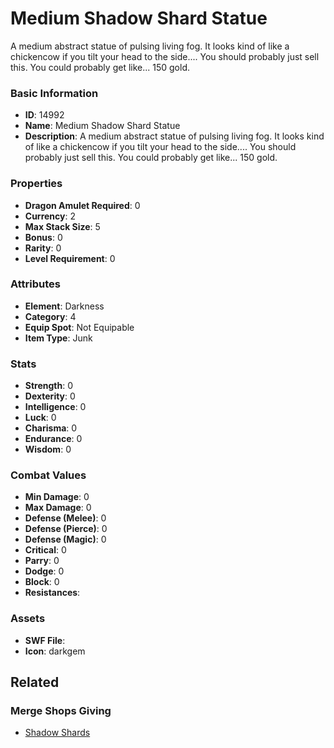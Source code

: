 # Medium Shadow Shard Statue

A medium abstract statue of pulsing living fog. It looks kind of like a chickencow if you tilt your head to the side.... You should probably just sell this. You could probably get like... 150 gold.

### Basic Information

- **ID**: 14992
- **Name**: Medium Shadow Shard Statue
- **Description**: A medium abstract statue of pulsing living fog. It looks kind of like a chickencow if you tilt your head to the side.... You should probably just sell this. You could probably get like... 150 gold.

### Properties

- **Dragon Amulet Required**: 0
- **Currency**: 2
- **Max Stack Size**: 5
- **Bonus**: 0
- **Rarity**: 0
- **Level Requirement**: 0

### Attributes

- **Element**: Darkness
- **Category**: 4
- **Equip Spot**: Not Equipable
- **Item Type**: Junk

### Stats

- **Strength**: 0
- **Dexterity**: 0
- **Intelligence**: 0
- **Luck**: 0
- **Charisma**: 0
- **Endurance**: 0
- **Wisdom**: 0

### Combat Values

- **Min Damage**: 0
- **Max Damage**: 0
- **Defense (Melee)**: 0
- **Defense (Pierce)**: 0
- **Defense (Magic)**: 0
- **Critical**: 0
- **Parry**: 0
- **Dodge**: 0
- **Block**: 0
- **Resistances**: 

### Assets

- **SWF File**: 
- **Icon**: darkgem

## Related

### Merge Shops Giving

- [Shadow Shards](../merge-shops/242-shadow-shards.md)


